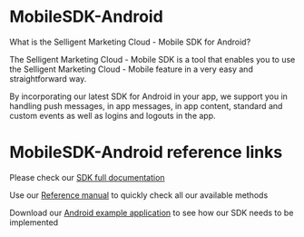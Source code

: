 # MobileSDK-Android

What is the Selligent Marketing Cloud - Mobile SDK for Android?

The Selligent Marketing Cloud - Mobile SDK is a tool that enables you to use the Selligent Marketing Cloud - Mobile feature in a very easy and straightforward way. 

By incorporating our latest SDK for Android in your app, we support you in handling push messages, in app messages, in app content, standard and custom events as well as logins and logouts in the app.

# MobileSDK-Android reference links

Please check our <a href="https://github.com/SelligentMarketingCloud/MobileSDK-Android/blob/master/Documentation/Android%20-%20Using%20the%20SDK.pdf" target="_blank">SDK full documentation</a>

Use our <a href="https://github.com/SelligentMarketingCloud/MobileSDK-Android/blob/master/Documentation/Android%20-%20MobileSDK%20Reference.pdf" target="_blank">Reference manual</a> to quickly check all our available methods

Download our <a href="https://github.com/SelligentMarketingCloud/MobileSDK-Android/blob/master/Documentation/AndroidSDKTemplate.zip" target="_blank">Android example application</a> to see how our SDK needs to be implemented
